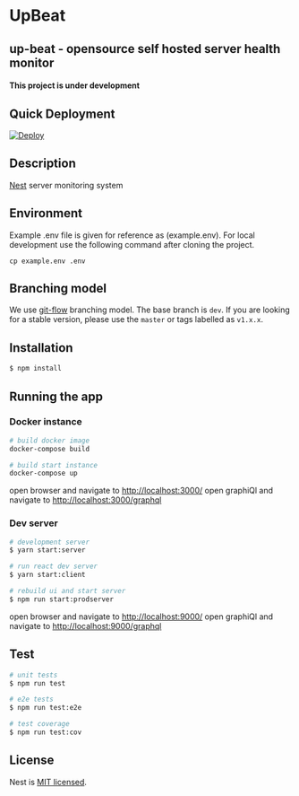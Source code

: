 <div center>
  <h1>UpBeat</h1>
  <h2>up-beat - opensource self hosted server health monitor</h2>
  <h4>This project is under development</h4>
</div>

## Quick Deployment

[![Deploy](https://www.herokucdn.com/deploy/button.svg)](https://heroku.com/deploy?template=https://github.com/soorajshankar/up-beat)

## Description

[Nest](https://github.com/nestjs/nest) server monitoring system

## Environment

Example .env file is given for reference as (example.env). For local development use the following command after cloning the project.

```shell
cp example.env .env
```

## Branching model

We use [git-flow](https://nvie.com/posts/a-successful-git-branching-model/) branching model. The base branch is `dev`.
If you are looking for a stable version, please use the `master` or tags labelled as `v1.x.x`.

## Installation

```bash
$ npm install
```

## Running the app

### Docker instance

```bash
# build docker image
docker-compose build

# build start instance
docker-compose up
```

open browser and navigate to [http://localhost:3000/](http://localhost:3000/)
open graphiQl and navigate to [http://localhost:3000/graphql](http://localhost:3000/graphql)

### Dev server

```bash
# development server
$ yarn start:server

# run react dev server
$ yarn start:client

# rebuild ui and start server
$ npm run start:prodserver
```

open browser and navigate to [http://localhost:9000/](http://localhost:9000/)
open graphiQl and navigate to [http://localhost:9000/graphql](http://localhost:9000/graphql)

## Test

```bash
# unit tests
$ npm run test

# e2e tests
$ npm run test:e2e

# test coverage
$ npm run test:cov
```

## License

Nest is [MIT licensed](LICENSE).
